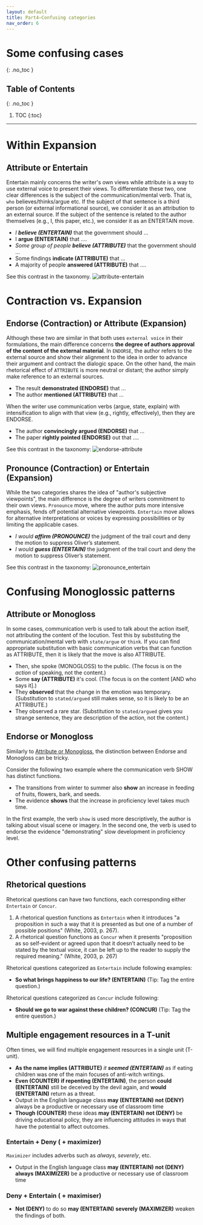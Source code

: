 ```yaml
---
layout: default
title: Part4—Confusing categories
nav_order: 6
---
```


# Some confusing cases

{: .no_toc }
## Table of Contents

{: .no_toc }

1. TOC
{:toc}

---
# Within Expansion  
## Attribute or Entertain

Entertain mainly concerns the writer's own views while attribute is a way to use external voice to present their views.
To differentiate these two, one clear differences is the subject of the communication/mental verb. That is, `who` believes/thinks/argue etc.
If the subject of that sentence is a third person (or external informational source), we consider it as an attribution to an external source.
If the subject of the sentence is related to the author themselves (e.g., I, this paper, etc.), we consider it as an ENTERTAIN move.

- _I **believe (ENTERTAIN)**_ that the government should ...
- I **argue (ENTERTAIN)** that ....
- _Some group of people **believe (ATTRIBUTE)**_ that the government should ...
- Some findings **indicate (ATTRIBUTE)** that ...
- A majority of people **answered (ATTRIBUTE)** that ....

See this contrast in the taxonomy.
![attribute-entertain](figures/entertain_attribute.png)

# Contraction vs. Expansion

## Endorse (Contraction) or Attribute (Expansion)

Although these two are similar in that both uses `external voice` in their formulations, the main difference concerns **the degree of authors approval of the content of the external material**. 
In `ENDORSE`, the author refers to the external source and show their alignment to the idea in order to advance their argument and contract the dialogic space. On the other hand, the main rhetorical effect of `ATTRIBUTE` is more neutral or distant; the author simply make reference to an external sources. 

- The result **demonstrated (ENDORSE)** that ...
- The author **mentioned (ATTRIBUTE)** that ...

When the writer use communication verbs (argue, state, explain) with intensification to align with that view (e.g., rightly, effectively), then they are ENDORSE.
- The author **convincingly argued (ENDORSE)** that ...
- The paper **rightly pointed (ENDORSE)** out that ....

See this contrast in the taxonomy:
![endorse-attribute](figures/endorse_attribute.png)

## Pronounce (Contraction) or Entertain (Expansion)

While the two categories shares the idea of "author's subjective viewpoints", the main difference is the degree of writers commitment to their own views. 
`Pronounce` move, where the author puts more intensive emphasis, fends off potential alternative viewpoints.
`Entertain` move allows for alternative interpretations or voices by expressing possibilities or by limiting the applicable cases. 

- _I would **affirm (PRONOUNCE)**_ the judgment of the trail court and deny the motion to suppress Oliver’s statement.
- _I would **guess (ENTERTAIN)**_ the judgment of the trail court and deny the motion to suppress Oliver’s statement.

See this contrast in the taxonomy:
![pronounce_entertain](figures/pronounce_entertain.png)

# Confusing Monoglossic patterns

## Attribute or Monogloss
In some cases, communication verb is used to talk about the action itself, not attributing the content of the locution.
Test this by substituting the communication/mental verb with `state/argue` or `think`. If you can find appropriate substitution with basic communication verbs that can function as ATTRIBUTE, then it is likely that the move is also ATTRIBUTE.

- Then, she spoke (MONOGLOSS) to the public. (The focus is on the *action* of speaking, not the content.) 
- Some **say (ATTRIBUTE)** it's cool. (The focus is on the content [AND who says it].)
- They **observed** that the change in the emotion was temporary. (Substitution to `stated/argued` still makes sense, so it is likely to be an ATTRIBUTE.)
- They observed a rare star. (Substitution to `stated/argued` gives you strange sentence, they are description of the action, not the content.)


## Endorse or Monogloss
Similarly to [Attribute or Monogloss](#attribute-or-monogloss), the distinction between Endorse and Monogloss can be tricky.

Consider the following two example where the communication verb SHOW has distinct functions.
- The transitions from winter to summer also **show** an increase in feeding of fruits, flowers, bark, and seeds.
- The evidence **shows** that the increase in proficiency level takes much time.

In the first example, the verb `show` is used more descriptively, the author is talking about visual scene or imagery.
In the second one, the verb is used to endorse the evidence "demonstrating" slow development in proficiency level.

# Other confusing patterns
## Rhetorical questions
Rhetorical questions can have two functions, each corresponding either `Entertain` or `Concur`.

1. A rhetorical question functions as `Entertain` when it introduces "a proposition in such a way that it is presented as but one of a number of possible positions" (White, 2003, p. 267).
2. A rhetorical question functions as `Concur` when it presents "proposition as so self-evident or agreed upon that it doesn’t actually need to be stated by the textual voice, it can be left up to the reader to supply the required meaning." (White, 2003, p. 267)


Rhetorical questions categorized as `Entertain` include following examples:
- **So what brings happiness to our life? (ENTERTAIN)** (Tip: Tag the entire question.)

Rhetorical questions categorized as `Concur` include following:
- **Should we go to war against these children? (CONCUR)** (Tip: Tag the entire question.)


## Multiple engagement resources in a T-unit
Often times, we will find multiple engagement resources in a single unit (T-unit). 
- **As the name implies (ATTRIBUTE)** _it **seemed (ENTERTAIN)**_ as if eating children was one of the main focuses of anti-witch writings.
- **Even (COUNTER)** **if repenting (ENTERTAIN)**, the person **could (ENTERTAIN)** still be deceived by the devil again, and **would (ENTERTAIN)** return as a threat.
- Output in the English language class **may (ENTERTAIN)** **not (DENY)** always be a productive or necessary use of classroom time
- **Though (COUNTER)** these ideas **may (ENTERTAIN)** **not (DENY)** be driving educational policy, they are inﬂuencing attitudes in ways that have the potential to affect outcomes.


### Entertain + Deny ( + maximizer)
`Maximizer` includes adverbs such as *always*, *severely*, etc.
- Output in the English language class **may (ENTERTAIN)** **not (DENY)** **always (MAXIMIZER)** be a productive or necessary use of classroom time

### Deny + Entertain ( + maximiser)
- **Not (DENY)** to do so **may (ENTERTAIN)** **severely (MAXIMIZER)** weaken the ﬁndings of both.

